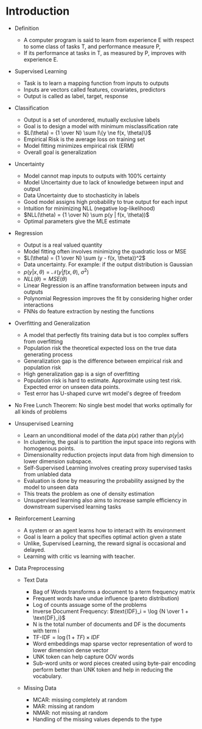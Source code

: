 # Introduction

-   Definition

    -   A computer program is said to learn from experience E with respect to some class of tasks T, and performance measure P,
    -   If its performance at tasks in T, as measured by P, improves with experience E.

- Supervised Learning
  -   Task is to learn a mapping function from inputs to outputs
  -   Inputs are vectors called features, covariates, predictors
  -   Output is called as label, target, response


-   Classification
    -   Output is a set of unordered, mutually exclusive labels
    -   Goal is to design a model with minimum misclassification rate
    -   $L(\theta) = {1 \over N} \sum I\{y \ne f(x, \theta)\}$
    -   Empirical Risk is the average loss on training set
    -   Model fitting minimizes empirical risk (ERM)
    -   Overall goal is generalization


-   Uncertainty
    -   Model cannot map inputs to outputs with 100% certainty
    -   Model Uncertainty due to lack of knowledge between input and output
    -   Data Uncertainty due to stochasticity in labels
    -   Good model assigns high probability to true output for each input
    -   Intuition for minimizing NLL (negative log-likelihood)
    -   $NLL(\theta) = {1 \over N} \sum p(y | f(x, \theta))$
    -   Optimal parameters give the MLE estimate


-   Regression
    -   Output is a real valued quantity
    -   Model fitting often involves minimizing the quadratic loss or MSE
    -   $L(\theta) = {1 \over N} \sum (y - f(x, \theta))^2$
    -   Data uncertainty. For example: if the output distribution is Gaussian
    -   $p(y | x, \theta) = \mathcal N(y | f(x, \theta), \ \sigma^2)$
    -   $NLL(\theta) \propto MSE(\theta)$
    -   Linear Regression is an affine transformation between inputs and outputs
    -   Polynomial Regression improves the fit by considering higher order interactions
    -   FNNs do feature extraction by nesting the functions


-   Overfitting and Generalization
    -   A model that perfectly fits training data but is too complex suffers from overfitting
    -   Population risk the theoretical expected loss on the true data generating process
    -   Generalization gap is the difference between empirical risk and population risk
    -   High generalization gap is a sign of overfitting
    -   Population risk is hard to estimate. Approximate using test risk. Expected error on unseen data points.
    -   Test error has U-shaped curve wrt model's degree of freedom


-   No Free Lunch Theorem: No single best model that works optimally for all kinds of problems

- Unsupervised Learning
  -   Learn an unconditional model of the data $p(x)$ rather than $p(y | x)$
  -   In clustering, the goal is to partition the input space into regions with homogenous points.
  -   Dimensionality reduction projects input data from high dimension to lower dimension subspace.
  -   Self-Supervised Learning involves creating proxy supervised tasks from unlabled data
  -   Evaluation is done by measuring the probability assigned by the model to unseen data
  -   This treats the problem as one of density estimation
  -   Unsupervised learning also aims to increase sample efficiency in downstream supervised learning tasks

- Reinforcement Learning
  -   A system or an agent learns how to interact with its environment
  -   Goal is learn a policy that specifies optimal action given a state
  -   Unlike, Supervised Learning, the reward signal is occasional and delayed.
  -   Learning with critic vs learning with teacher.

- Data Preprocessing
  -   Text Data
      -   Bag of Words transforms a document to a term frequency matrix
      -   Frequent words have undue influence (pareto distribution)
      -   Log of counts assuage some of the problems
      -   Inverse Document Frequency: $\text{IDF}_i = \log {N \over 1 + \text{DF}_i}$
      -   N is the total number of documents and DF is the documents with term i
      -   $\text{TF-IDF} = \log(1 + TF) \times IDF$
      -   Word embeddings map sparse vector representation of word to lower dimension dense vector
      -   UNK token can help capture OOV words
      -   Sub-word units or word pieces created using byte-pair encoding perform better than UNK token and help in reducing the vocabulary.

  -   Missing Data
      -   MCAR: missing completely at random
      -   MAR: missing at random
      -   NMAR: not missing at random
      -   Handling of the missing values depends to the type 